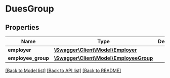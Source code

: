 # DuesGroup

## Properties
Name | Type | Description | Notes
------------ | ------------- | ------------- | -------------
**employer** | [**\Swagger\Client\Model\Employer**](Employer.md) |  | [optional] 
**employee_group** | [**\Swagger\Client\Model\EmployeeGroup**](EmployeeGroup.md) |  | [optional] 

[[Back to Model list]](../../README.md#documentation-for-models) [[Back to API list]](../../README.md#documentation-for-api-endpoints) [[Back to README]](../../README.md)

